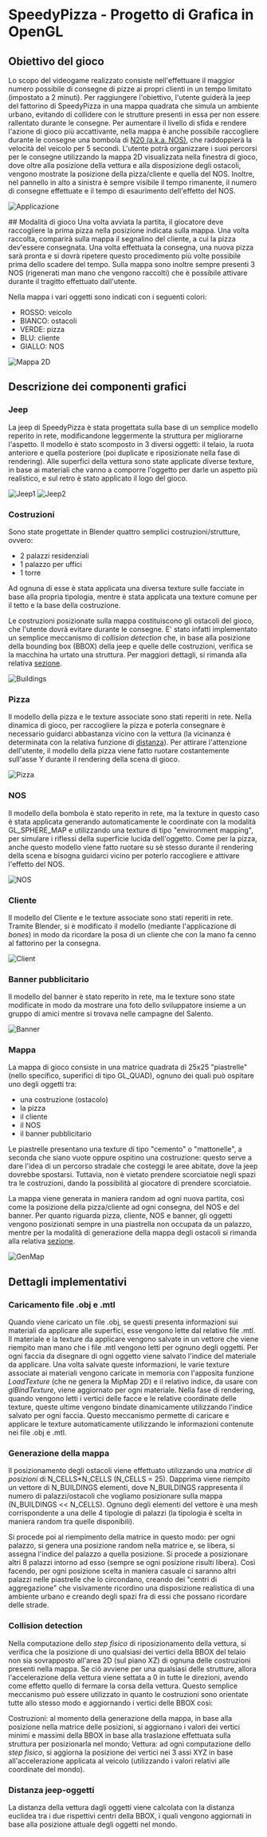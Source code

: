 
# SpeedyPizza - Progetto di Grafica in OpenGL

## Obiettivo del gioco

Lo scopo del videogame realizzato consiste nell'effettuare il maggior numero possibile di consegne di pizze ai propri clienti in un tempo limitato 
(impostato a 2 minuti). Per raggiungere l'obiettivo, l'utente guider&agrave; la jeep del fattorino di SpeedyPizza in una mappa quadrata che simula un 
ambiente urbano, evitando di collidere con le strutture presenti in essa per non essere rallentato durante le consegne. Per aumentare il livello di 
sfida e rendere l'azione di gioco pi&ugrave; accattivante, nella mappa &egrave; anche possibile raccogliere durante le consegne una bombola di 
<a href="https://it.wikipedia.org/wiki/Ossido_di_diazoto">N20 (a.k.a. NOS)</a>, che raddoppier&agrave; la velocit&agrave; del veicolo per 5 secondi. L'utente potr&agrave; organizzare i
suoi percorsi per le consegne utilizzando la mappa 2D visualizzata nella finestra di gioco, dove oltre alla posizione della vettura e alla disposizione degli
ostacoli, vengono mostrate la posizione della pizza/cliente e quella del NOS. Inoltre, nel pannello in alto a sinistra &egrave; sempre visibile il tempo rimanente,
il numero di consegne effettuate e il tempo di esaurimento dell'effetto del NOS.

![Applicazione](doc/images/snapshot1.png)


## Modalit&agrave; di gioco
Una volta avviata la partita, il giocatore deve raccogliere la prima pizza nella posizione indicata sulla mappa. Una volta raccolta, comparir&agrave; sulla mappa
il segnalino del cliente, a cui la pizza dev'essere consegnata. Una volta effettuata la consegna, una nuova pizza sar&agrave; pronta e si dovr&agrave; ripetere questo 
procedimento pi&ugrave; volte possibile prima dello scadere del tempo. Sulla mappa sono inoltre sempre presenti 3 NOS (rigenerati man mano che vengono raccolti) che &egrave; possibile attivare durante il tragitto 
effettuato dall'utente.

Nella mappa i vari oggetti sono indicati con i seguenti colori:

* ROSSO: veicolo
* BIANCO: ostacoli
* VERDE: pizza
* BLU: cliente
* GIALLO: NOS

![Mappa 2D](doc/images/map.png)

## Descrizione dei componenti grafici 

### Jeep

La jeep di SpeedyPizza &egrave; stata progettata sulla base di un semplice modello reperito in rete, modificandone leggermente la struttura per migliorarne 
l'aspetto. Il modello &egrave; stato scomposto in 3 diversi oggetti: il telaio, la ruota anteriore e quella posteriore (poi duplicate e riposizionate nella fase di
rendering). Alle superfici della vettura sono state applicate diverse texture, in base ai materiali che vanno a comporre l'oggetto per darle un aspetto pi&ugrave; 
realistico, e sul retro &egrave; stato applicato il logo del gioco.

![Jeep1](doc/images/car1.png)
![Jeep2](doc/images/car2.png)

### Costruzioni

Sono state progettate in Blender quattro semplici costruzioni/strutture, ovvero:

* 2 palazzi residenziali
* 1 palazzo per uffici
* 1 torre

Ad ognuna di esse &egrave; stata applicata una diversa texture sulle facciate in base alla propria tipologia, mentre &egrave; stata applicata una texture comune per il tetto
e la base della costruzione.

Le costruzioni posizionate sulla mappa costituiscono gli ostacoli del gioco, che l'utente dovr&agrave; evitare durante le consegne. E' stato infatti implementato
un semplice meccanismo di _collision detection_ che, in base alla posizione della bounding box (BBOX) della jeep e quelle delle costruzioni, 
verifica se la macchina ha urtato una struttura. Per maggiori dettagli, si rimanda alla relativa <a href="#coll_det">sezione</a>. 

![Buildings](doc/images/buildings.png)

### Pizza

Il modello della pizza e le texture associate sono stati reperiti in rete. Nella dinamica di gioco, per raccogliere la pizza e poterla consegnare &egrave; necessario
guidarci abbastanza vicino con la vettura (la vicinanza &egrave; determinata con la relativa funzione di <a href="#distance">distanza</a>). Per attirare l'attenzione dell'utente,
il modello della pizza viene fatto ruotare costantemente sull'asse Y durante il rendering della scena di gioco.

![Pizza](doc/images/pizza.png)

### NOS

Il modello della bombola &egrave; stato reperito in rete, ma la texture in questo caso &egrave; stata applicata generando automaticamente le coordinate con la modalit&agrave;
GL_SPHERE_MAP e utilizzando una texture di tipo "environment mapping", per simulare i riflessi della superficie lucida dell'oggetto. Come per la pizza,
anche questo modello viene fatto ruotare su s&egrave; stesso durante il rendering della scena e bisogna guidarci vicino per poterlo raccogliere e attivare l'effetto del NOS.

![NOS](doc/images/nos.png)

### Cliente

Il modello del Cliente e le texture associate sono stati reperiti in rete. Tramite Blender, si &egrave; modificato il modello (mediante l'applicazione di _bones_) in modo 
da ricordare la posa di un cliente che con la mano fa cenno al fattorino per la consegna. 

![Client](doc/images/old_man.png)

### Banner pubblicitario

Il modello del banner &egrave; stato reperito in rete, ma le texture sono state modificate in modo da mostrare una foto dello sviluppatore insieme a un gruppo di 
amici mentre si trovava nelle campagne del Salento.

![Banner](doc/images/banner.png)

### Mappa

La mappa di gioco consiste in una matrice quadrata di 25x25 "piastrelle" (nello specifico, superifici di tipo GL_QUAD), ognuno dei quali pu&ograve; ospitare uno
degli oggetti tra:

* una costruzione (ostacolo)
* la pizza
* il cliente
* il NOS
* il banner pubblicitario

Le piastrelle presentano una texture di tipo "cemento" o "mattonelle", a seconda che siano vuote oppure ospitino una costruzione: questo serve a dare l'idea 
di un percorso stradale che costeggi le aree abitate, dove la jeep dovrebbe spostarsi. Tuttavia, non &egrave; vietato prendere scorciatoie negli spazi tra le costruzioni,
dando la possibilit&agrave; al giocatore di prendere scorciatoie.

La mappa viene generata in maniera random ad ogni nuova partita, cos&igrave; come la posizione della pizza/cliente ad ogni consegna, del NOS e del banner.
Per quanto riguarda pizza, cliente, NOS e banner, gli oggetti vengono posizionati sempre in una piastrella non occupata da un palazzo, mentre per la modalit&agrave;
di generazione della mappa degli ostacoli si rimanda alla relativa <a href="#random_gen">sezione</a>.

![GenMap](doc/images/gen_map.png)

## Dettagli implementativi

### Caricamento file .obj e .mtl
Quando viene caricato un file .obj, se questi presenta informazioni sui materiali da applicare alle superfici, esse vengono lette dal relativo file
.mtl. Il materiale e la texture da applicare vengono salvate in un vettore che viene riempito man mano che i file .mtl vengono letti per ognuno degli oggetti. 
Per ogni faccia da disegnare di ogni oggetto viene salvato l'indice del materiale da applicare.
Una volta salvate queste informazioni, le varie texture associate ai materiali vengono caricate in memoria con l'apposita funzione _LoadTexture_ (che ne genera la MipMap 2D)
e il relativo indice, da usare con _glBindTexture_, viene aggiornato per ogni materiale. Nella fase di rendering, quando vengono letti i vertici delle 
facce e le relative coordinate delle texture, queste ultime vengono bindate dinamicamente utilizzando l'indice salvato per ogni faccia. Questo meccanismo permette di caricare e applicare le texture
automaticamente utilizzando le informazioni contenute nei file .obj e .mtl.

### Generazione della mappa

Il posizionamento degli ostacoli viene effettuato utilizzando una _matrice di posizioni_ di N_CELLS*N_CELLS (N_CELLS = 25). Dapprima viene riempito un vettore di N_BUILDINGS elementi,
dove N_BUILDINGS rappresenta il numero di palazzi/ostacoli che vogliamo posizionare sulla mappa (N_BUILDINGS &lt;&lt; N_CELLS). Ognuno degli elementi del vettore
&egrave; una mesh corrispondente a una delle 4 tipologie di palazzi (la tipologia &egrave; scelta in maniera random tra quelle disponibili).

Si procede poi al riempimento della matrice in questo modo:
per ogni palazzo, si genera una posizione random nella matrice e, se libera, si assegna l'indice del palazzo a quella posizione. Si procede a posizionare
altri 8 palazzi intorno ad esso (sempre se ogni posizione risulti libera). Cos&igrave; facendo, per ogni posizione scelta in maniera casuale ci saranno altri palazzi nelle
piastrelle che lo circondano, creando dei "centri di aggregazione" che visivamente ricordino una disposizione realistica di una ambiente urbano e
creando degli spazi fra di essi che possano ricordare delle strade.

### Collision detection

Nella computazione dello _step fisico_ di riposizionamento della vettura, si verifica che la posizione di uno qualsiasi dei vertici della BBOX del telaio 
non sia sovrapposto all'area 2D (sul piano XZ) di ognuna delle costruzioni presenti nella mappa. Se ci&ograve; avviene per una qualsiasi delle strutture,
allora l'accelerazione della vettura viene settata a 0 in tutte le direzioni, avendo come effetto quello di fermare la corsa della vettura.
Questo semplice meccanismo pu&ograve; essere utilizzato in quanto le costruzioni sono orientate tutte allo stesso modo e aggiornando i vertici delle BBOX cos&igrave;:

Costruzioni: al momento della generazione della mappa, in base alla posizione nella matrice delle posizioni, si aggiornano i valori dei vertici minimi 
e massimi della BBOX in base alla traslazione effettuata sulla struttura per posizionarla nel mondo;
Vettura: ad ogni computazione dello _step fisico_, si aggiorna la posizione dei vertici nei 3 assi XYZ in base all'accelerazione applicata al veicolo 
(utilizzando i valori relativi alle coordinate del mondo).


### Distanza jeep-oggetti

La distanza della vettura dagli oggetti viene calcolata con la distanza euclidea tra i due rispettivi centri della BBOX, i quali vengono aggiornati in base alla posizione
attuale degli oggetti nel mondo.
